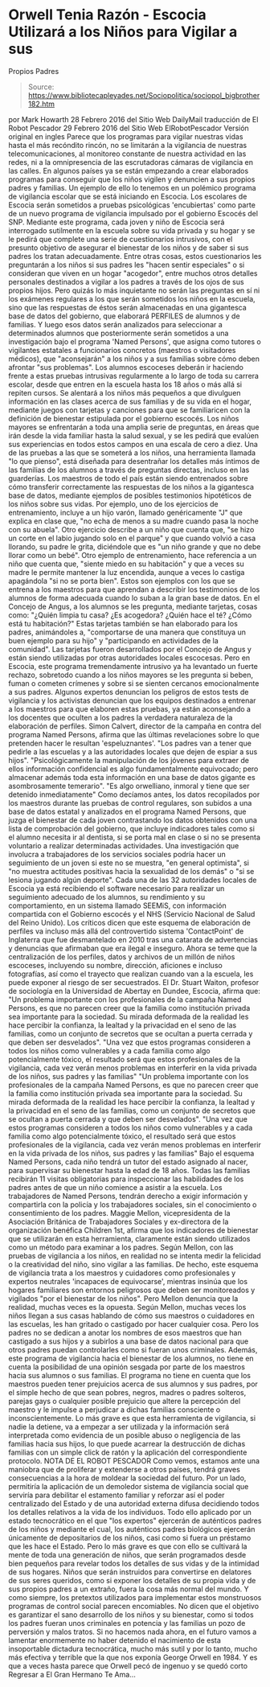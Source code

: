 # Orwell Tenia Razón - Escocia Utilizará a los Niños para Vigilar a sus 
Propios Padres

> Source: https://www.bibliotecapleyades.net/Sociopolitica/sociopol_bigbrother182.htm

por Mark Howarth 28 Febrero 2016
del Sitio Web DailyMail
traducción de El Robot Pescador
29 Febrero 2016
del Sitio Web ElRobotPescador
Versión original en ingles
Parece que los programas para vigilar nuestras vidas hasta el más recóndito rincón, no se limitarán a la vigilancia de nuestras telecomunicaciones, al monitoreo constante de nuestra actividad en las redes, ni a la omnipresencia de las escrutadoras cámaras de vigilancia en las calles. En algunos países ya se están empezando a crear elaborados programas para conseguir que los niños vigilen y denuncien a sus propios padres y familias. Un ejemplo de ello lo tenemos en un polémico programa de vigilancia escolar que se está iniciando en Escocia. Los escolares de Escocia serán sometidos a pruebas psicológicas 'encubiertas' como parte de un nuevo programa de vigilancia impulsado por el gobierno Escocés del SNP. Mediante este programa, cada joven y niño de Escocia será interrogado sutilmente en la escuela sobre su vida privada y su hogar y se le pedirá que complete una serie de cuestionarios intrusivos, con el presunto objetivo de asegurar el bienestar de los niños y de saber si sus padres los tratan adecuadamente. Entre otras cosas, estos cuestionarios les preguntarán a los niños si sus padres les "hacen sentir especiales" o si consideran que viven en un hogar "acogedor", entre muchos otros detalles personales destinados a vigilar a los padres a través de los ojos de sus propios hijos.
Pero quizás lo más inquietante no serán las preguntas en sí ni los exámenes regulares a los que serán sometidos los niños en la escuela, sino que las respuestas de éstos serán almacenadas en una gigantesca base de datos del gobierno, que elaborará PERFILES de alumnos y de familias.
Y luego esos datos serán analizados para seleccionar a determinados alumnos que posteriormente serán sometidos a una investigación bajo el programa 'Named Persons', que asigna como tutores o vigilantes estatales a funcionarios concretos (maestros o visitadores médicos), que "aconsejarán" a los niños y a sus familias sobre cómo deben afrontar "sus problemas". Los alumnos escoceses deberán ir haciendo frente a estas pruebas intrusivas regularmente a lo largo de toda su carrera escolar, desde que entren en la escuela hasta los 18 años o más allá si repiten cursos. Se alentará a los niños más pequeños a que divulguen información en las clases acerca de sus familias y de su vida en el hogar, mediante juegos con tarjetas y canciones para que se familiaricen con la definición de bienestar estipulada por el gobierno escocés.
Los niños mayores se enfrentarán a toda una amplia serie de preguntas, en áreas que irán desde la vida familiar hasta la salud sexual, y se les pedirá que evalúen sus experiencias en todos estos campos en una escala de cero a diez. Una de las pruebas a las que se someterá a los niños, una herramienta llamada "lo que pienso", está diseñada para desentrañar los detalles más íntimos de las familias de los alumnos a través de preguntas directas, incluso en las guarderías. Los maestros de todo el país están siendo entrenados sobre cómo transferir correctamente las respuestas de los niños a la gigantesca base de datos, mediante ejemplos de posibles testimonios hipotéticos de los niños sobre sus vidas. Por ejemplo, uno de los ejercicios de entrenamiento, incluye a un hijo varón, llamado genéricamente "J" que explica en clase que,
"no echa de menos a su madre cuando pasa la noche con su abuela".
Otro ejercicio describe a un niño que cuenta que,
"se hizo un corte en el labio jugando solo en el parque" y que cuando volvió a casa llorando, su padre le grita, diciéndole que es "un niño grande y que no debe llorar como un bebé".
Otro ejemplo de entrenamiento, hace referencia a un niño que cuenta que,
"siente miedo en su habitación" y que a veces su madre le permite mantener la luz encendida, aunque a veces lo castiga apagándola "si no se porta bien".
Estos son ejemplos con los que se entrena a los maestros para que aprendan a describir los testimonios de los alumnos de forma adecuada cuando lo suban a la gran base de datos. En el Concejo de Angus, a los alumnos se les pregunta, mediante tarjetas, cosas como:
"¿Quién limpia tu casa? ¿Es acogedora? ¿Quién hace el té? ¿Cómo está tu habitación?"
Estas tarjetas también se han elaborado para los padres, animándoles a,
"comportarse de una manera que constituya un buen ejemplo para su hijo" y "participando en actividades de la comunidad".
Las tarjetas fueron desarrollados por el Concejo de Angus y están siendo utilizadas por otras autoridades locales escocesas. Pero en Escocia, este programa tremendamente intrusivo ya ha levantado un fuerte rechazo, sobretodo cuando a los niños mayores se les pregunta si beben, fuman o cometen crímenes y sobre si se sienten cercanos emocionalmente a sus padres.
Algunos expertos denuncian los peligros de estos tests de vigilancia y los activistas denuncian que los equipos destinados a entrenar a los maestros para que elaboren estas pruebas, ya están aconsejando a los docentes que oculten a los padres la verdadera naturaleza de la elaboración de perfiles. Simon Calvert, director de la campaña en contra del programa Named Persons, afirma que las últimas revelaciones sobre lo que pretenden hacer le resultan 'espeluznantes'.
"Los padres van a tener que pedirle a las escuelas y a las autoridades locales que dejen de espiar a sus hijos". "Psicológicamente la manipulación de los jóvenes para extraer de ellos información confidencial es algo fundamentalmente equivocado; pero almacenar además toda esta información en una base de datos gigante es asombrosamente temerario". "Es algo orwelliano, inmoral y tiene que ser detenido inmediatamente"
Como decíamos antes, los datos recopilados por los maestros durante las pruebas de control regulares, son subidos a una base de datos estatal y analizados en el programa Named Persons, que juzga el bienestar de cada joven contrastando los datos obtenidos con una lista de comprobación del gobierno, que incluye indicadores tales como si el alumno necesita ir al dentista, si se porta mal en clase o si no se presenta voluntario a realizar determinadas actividades.
Una investigación que involucra a trabajadores de los servicios sociales podría hacer un seguimiento de un joven si este no se muestra,
"en general optimista", si "no muestra actitudes positivas hacia la sexualidad de los demás" o "si se lesiona jugando algún deporte".
Cada una de las 32 autoridades locales de Escocia ya está recibiendo el software necesario para realizar un seguimiento adecuado de los alumnos, su rendimiento y su comportamiento, en un sistema llamado SEEMiS, con información compartida con el Gobierno escocés y el NHS (Servicio Nacional de Salud del Reino Unido). Los críticos dicen que este esquema de elaboración de perfiles va incluso más allá del controvertido sistema 'ContactPoint' de Inglaterra que fue desmantelado en 2010 tras una catarata de advertencias y denuncias que afirmaban que era ilegal e inseguro. Ahora se teme que la centralización de los perfiles, datos y archivos de un millón de niños escoceses, incluyendo su nombre, dirección, aficiones e incluso fotografías, así como el trayecto que realizan cuando van a la escuela, les puede exponer al riesgo de ser secuestrados.
El Dr. Stuart Waiton, profesor de sociología en la Universidad de Abertay en Dundee, Escocia, afirma que:
"Un problema importante con los profesionales de la campaña Named Persons, es que no parecen creer que la familia como institución privada sea importante para la sociedad. Su mirada deformada de la realidad les hace percibir la confianza, la lealtad y la privacidad en el seno de las familias, como un conjunto de secretos que se ocultan a puerta cerrada y que deben ser desvelados". "Una vez que estos programas consideren a todos los niños como vulnerables y a cada familia como algo potencialmente tóxico, el resultado será que estos profesionales de la vigilancia, cada vez verán menos problemas en interferir en la vida privada de los niños, sus padres y las familias"
"Un problema importante con los profesionales de la campaña Named Persons, es que no parecen creer que la familia como institución privada sea importante para la sociedad.
Su mirada deformada de la realidad les hace percibir la confianza, la lealtad y la privacidad en el seno de las familias, como un conjunto de secretos que se ocultan a puerta cerrada y que deben ser desvelados". "Una vez que estos programas consideren a todos los niños como vulnerables y a cada familia como algo potencialmente tóxico, el resultado será que estos profesionales de la vigilancia, cada vez verán menos problemas en interferir en la vida privada de los niños, sus padres y las familias"
Bajo el esquema Named Persons, cada niño tendrá un tutor del estado asignado al nacer, para supervisar su bienestar hasta la edad de 18 años. Todas las familias recibirán 11 visitas obligatorias para inspeccionar las habilidades de los padres antes de que un niño comience a asistir a la escuela. Los trabajadores de Named Persons, tendrán derecho a exigir información y compartirla con la policía y los trabajadores sociales, sin el conocimiento o consentimiento de los padres. Maggie Mellon, vicepresidenta de la Asociación Británica de Trabajadores Sociales y ex-directora de la organización benéfica Children 1st, afirma que los indicadores de bienestar que se utilizarán en esta herramienta, claramente están siendo utilizados como un método para examinar a los padres.
Según Mellon, con las pruebas de vigilancia a los niños, en realidad no se intenta medir la felicidad o la creatividad del niño, sino vigilar a las familias. De hecho, este esquema de vigilancia trata a los maestros y cuidadores como profesionales y expertos neutrales 'incapaces de equivocarse', mientras insinúa que los hogares familiares son entornos peligrosos que deben ser monitoreados y vigilados "por el bienestar de los niños". Pero Mellon denuncia que la realidad, muchas veces es la opuesta.
Según Mellon, muchas veces los niños llegan a sus casas hablando de cómo sus maestros o cuidadores en las escuelas, les han gritado o castigado por hacer cualquier cosa. Pero los padres no se dedican a anotar los nombres de esos maestros que han castigado a sus hijos y a subirlos a una base de datos nacional para que otros padres puedan controlarles como si fueran unos criminales. Además, este programa de vigilancia hacia el bienestar de los alumnos, no tiene en cuenta la posibilidad de una opinión sesgada por parte de los maestros hacia sus alumnos o sus familias. El programa no tiene en cuenta que los maestros pueden tener prejuicios acerca de sus alumnos y sus padres, por el simple hecho de que sean pobres, negros, madres o padres solteros, parejas gays o cualquier posible prejuicio que altere la percepción del maestro y le impulse a perjudicar a dichas familias consciente o inconscientemente. Lo más grave es que esta herramienta de vigilancia, si nadie la detiene, va a empezar a ser utilizada y la información será interpretada como evidencia de un posible abuso o negligencia de las familias hacia sus hijos, lo que puede acarrear la destrucción de dichas familias con un simple click de ratón y la aplicación del correspondiente protocolo.
NOTA DE EL ROBOT PESCADOR
Como vemos, estamos ante una maniobra que de proliferar y extenderse a otros países, tendrá graves consecuencias a la hora de moldear la sociedad del futuro. Por un lado, permitiría la aplicación de un demoledor sistema de vigilancia social que serviría para debilitar el estamento familiar y reforzar así el poder centralizado del Estado y de una autoridad externa difusa decidiendo todos los detalles relativos a la vida de los individuos.
Todo ello aplicado por un estado tecnocrático en el que "los expertos" ejercerán de auténticos padres de los niños y mediante el cual, los auténticos padres biológicos ejercerán únicamente de depositarios de los niños, casi como si fuera un préstamo que les hace el Estado. Pero lo más grave es que con ello se cultivará la mente de toda una generación de niños, que serán programados desde bien pequeños para revelar todos los detalles de sus vidas y de la intimidad de sus hogares. Niños que serán instruidos para convertirse en delatores de sus seres queridos, como si exponer los detalles de su propia vida y de sus propios padres a un extraño, fuera la cosa más normal del mundo. Y como siempre, los pretextos utilizados para implementar estos monstruosos programas de control social parecen encomiables. No dicen que el objetivo es garantizar el sano desarrollo de los niños y su bienestar, como si todos los padres fueran unos criminales en potencia y las familias un pozo de perversión y malos tratos. Si no hacemos nada ahora, en el futuro vamos a lamentar enormemente no haber detenido el nacimiento de esta insoportable dictadura tecnocrática, mucho más sutil y por lo tanto, mucho más efectiva y terrible que la que nos exponía George Orwell en 1984. Y es que a veces hasta parece que Orwell pecó de ingenuo y se quedó corto
Regresar a El Gran Hermano Te Ama...
